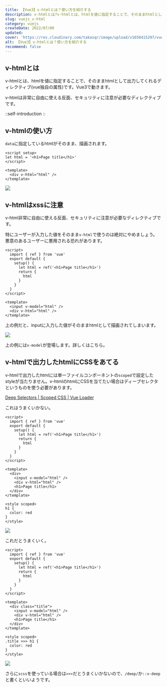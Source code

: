 ```yaml
---
title: 【Vue3】v-htmlとは？使い方を紹介する
description: v-htmlとは?v-htmlとは、htmlを値に指定することで、そのままhtmlとして出力してくれるディレクティブ(vue独自の属性)です。Vue3で動きます。v-htmlは非常に自由に使える反面、セキュリティに注意が必要なディレクティブです。
slug: vuejs_v-html
category: vuejs
createDate: 2022/07/09
updated: 
cover: 'https://res.cloudinary.com/takasqr/image/upload/v1658415297/vuejs_v-html_hxd7tb.png'
alt: 【Vue3】v-htmlとは？使い方を紹介する
recommend: false
---
```


## v-htmlとは
v-htmlとは、htmlを値に指定することで、そのままhtmlとして出力してくれるディレクティブ(vue独自の属性)です。Vue3で動きます。

v-htmlは非常に自由に使える反面、セキュリティに注意が必要なディレクティブです。

::self-introduction
::

## v-htmlの使い方
`data`に指定しているhtmlがそのまま、描画されます。

```vue
<script setup>
let html = '<h1>Page title</h1>'
</script>

<template>
  <div v-html="html" />
</template>
```

<img src="https://firebasestorage.googleapis.com/v0/b/t8dev-ad45b.appspot.com/o/blog%2Fvuejs%2Fvuejs_v-html_1.png?alt=media&token=25bef789-f2a3-42f1-8fab-c6914679eef5"></img>

## v-htmlはxssに注意

v-html非常に自由に使える反面、セキュリティに注意が必要なディレクティブです。

特にユーザーが入力した値をそのまま`v-html`で使うのは絶対にやめましょう。
悪意のあるユーザーに悪用される恐れがあります。

```vue
<script>
  import { ref } from 'vue'
  export default {
    setup() {
      let html = ref('<h1>Page title</h1>')
      return {
        html
      }
    }
  }
</script>

<template>
  <input v-model="html" />
  <div v-html="html" />
</template>
```

上の例だと、inputに入力した値がそのままhtmlとして描画されてしまいます。

<img src="https://firebasestorage.googleapis.com/v0/b/t8dev-ad45b.appspot.com/o/blog%2Fvuejs%2Fvuejs_v-html_2.png?alt=media&token=50dc41b1-3a3e-4764-a8c6-a8bd0fcbf379"></img>


上の例には`v-model`が登場します。詳しくはこちら。

<post-card-small-2 slug="vuejs_v-model" lang="ja"></post-card-small>

## v-htmlで出力したhtmlにCSSをあてる

v-htmlで出力したhtmlには単一ファイルコンポーネントの`scoped`で設定したstyleが当たりません。v-htmlのhtmlにCSSを当てたい場合はディープセレクタというものを使う必要があります。

[Deep Selectors | Scoped CSS | Vue Loader](https://vue-loader.vuejs.org/guide/scoped-css.html#deep-selectors)


これはうまくいかない。

```vue
<script>
  import { ref } from 'vue'
  export default {
    setup() {
      let html = ref('<h1>Page title</h1>')
      return {
        html
      }
    }
  }
</script>

<template>
  <div>
    <input v-model="html" />
    <div v-html="html" />
    <h1>Page title</h1>
  </div>
</template>

<style scoped>
h1 {
  color: red
}
</style>
```

<img src="https://firebasestorage.googleapis.com/v0/b/t8dev-ad45b.appspot.com/o/blog%2Fvuejs%2Fvuejs_v-html_3.png?alt=media&token=a5d8a06f-8fa1-4306-ba29-3f2f99d69127"></img>

これだとうまくいく。

```vue
<script>
  import { ref } from 'vue'
  export default {
    setup() {
      let html = ref('<h1>Page title</h1>')
      return {
        html
      }
    }
  }
</script>

<template>
  <div class="title">
    <input v-model="html" />
    <div v-html="html" />
    <h1>Page title</h1>
  </div>
</template>

<style scoped>
.title >>> h1 {
  color: red
}
</style>
```

<img src="https://firebasestorage.googleapis.com/v0/b/t8dev-ad45b.appspot.com/o/blog%2Fvuejs%2Fvuejs_v-html_4.png?alt=media&token=2434032a-0786-4f61-8242-5fab2c547136"></img>

さらに`scss`を使っている場合は`>>>`だとうまくいかないので、`/deep/`か`::v-deep`と書くといいようです。